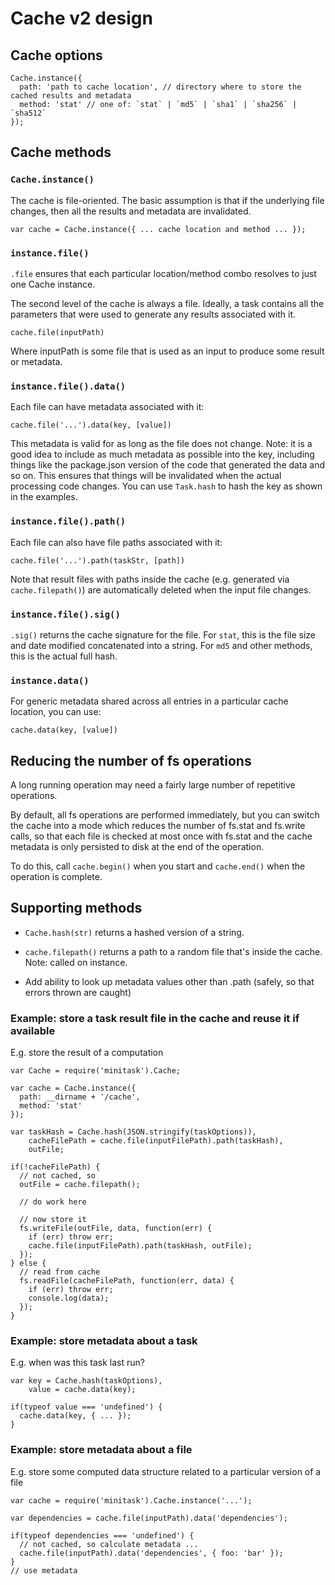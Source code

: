 # Cache v2 design

## Cache options

    Cache.instance({
      path: 'path to cache location', // directory where to store the cached results and metadata
      method: 'stat' // one of: `stat` | `md5` | `sha1` | `sha256` | `sha512`
    });

## Cache methods

### `Cache.instance()`

The cache is file-oriented. The basic assumption is that if the underlying file changes, then all the results and metadata are invalidated.

    var cache = Cache.instance({ ... cache location and method ... });

### `instance.file()`

`.file` ensures that each particular location/method combo resolves to just one Cache instance.

The second level of the cache is always a file. Ideally, a task contains all the parameters that were used to generate any results associated with it.

    cache.file(inputPath)

Where inputPath is some file that is used as an input to produce some result or metadata.

### `instance.file().data()`

Each file can have metadata associated with it:

    cache.file('...').data(key, [value])

This metadata is valid for as long as the file does not change. Note: it is a good idea to include as much metadata as possible into the key, including things like the package.json version of the code that generated the data and so on. This ensures that things will be invalidated when the actual processing code changes. You can use `Task.hash` to hash the key as shown in the examples.

### `instance.file().path()`

Each file can also have file paths associated with it:

    cache.file('...').path(taskStr, [path])

Note that result files with paths inside the cache (e.g. generated via `cache.filepath()`) are automatically deleted when the input file changes.

### `instance.file().sig()`

`.sig()` returns the cache signature for the file. For `stat`, this is the file size and date modified concatenated into a string. For `md5` and other methods, this is the actual full hash.

### `instance.data()`

For generic metadata shared across all entries in a particular cache location, you can use:

    cache.data(key, [value])

## Reducing the number of fs operations

A long running operation may need a fairly large number of repetitive operations.

By default, all fs operations are performed immediately, but you can switch the cache into a mode which reduces the number of fs.stat and fs.write calls, so that each file is checked at most once with fs.stat and the cache metadata is only persisted to disk at the end of the operation.

To do this, call `cache.begin()` when you start and `cache.end()` when the operation is complete.

## Supporting methods

- `Cache.hash(str)` returns a hashed version of a string.
- `cache.filepath()` returns a path to a random file that's inside the cache. Note: called on instance.

- Add ability to look up metadata values other than .path (safely, so that errors thrown are caught)

### Example: store a task result file in the cache and reuse it if available

E.g. store the result of a computation

    var Cache = require('minitask').Cache;

    var cache = Cache.instance({
      path: __dirname + '/cache',
      method: 'stat'
    });

    var taskHash = Cache.hash(JSON.stringify(taskOptions)),
        cacheFilePath = cache.file(inputFilePath).path(taskHash),
        outFile;

    if(!cacheFilePath) {
      // not cached, so
      outFile = cache.filepath();

      // do work here

      // now store it
      fs.writeFile(outFile, data, function(err) {
        if (err) throw err;
        cache.file(inputFilePath).path(taskHash, outFile);
      });
    } else {
      // read from cache
      fs.readFile(cacheFilePath, function(err, data) {
        if (err) throw err;
        console.log(data);
      });
    }

### Example: store metadata about a task

E.g. when was this task last run?

    var key = Cache.hash(taskOptions),
        value = cache.data(key);

    if(typeof value === 'undefined') {
      cache.data(key, { ... });
    }

### Example: store metadata about a file

E.g. store some computed data structure related to a particular version of a file

    var cache = require('minitask').Cache.instance('...');

    var dependencies = cache.file(inputPath).data('dependencies');

    if(typeof dependencies === 'undefined') {
      // not cached, so calculate metadata ...
      cache.file(inputPath).data('dependencies', { foo: 'bar' });
    }
    // use metadata


